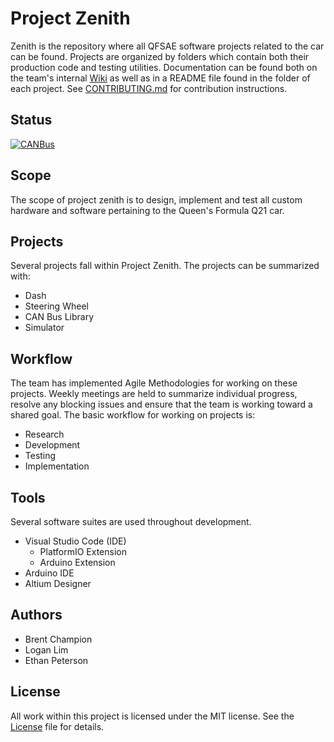# Project Zenith

Zenith is the repository where all QFSAE software projects related to the car can be found. Projects are organized by folders which contain both their production code and testing utilities. Documentation can be found both on the team's internal [Wiki](http://wiki.qfsae.ca) as well as in a README file found in the folder of each project. See [CONTRIBUTING.md](./CONTRIBUTING.md) for contribution instructions.

## Status
[![CANBus](https://travis-ci.com/qfsae/zenith.svg?branch=master)](https://travis-ci.com/qfsae/zenith)
## Scope

The scope of project zenith is to design, implement and test all custom hardware and software pertaining to the Queen's Formula Q21 car.

## Projects 

Several projects fall within Project Zenith. 
The projects can be summarized with: 
- Dash
- Steering Wheel
- CAN Bus Library
- Simulator

## Workflow

The team has implemented Agile Methodologies for working on these projects. Weekly meetings are held to summarize individual progress, resolve any blocking issues and ensure that the team is working toward a shared goal. The basic workflow for working on projects is: 
- Research
- Development
- Testing 
- Implementation

## Tools

Several software suites are used throughout development. 
- Visual Studio Code (IDE)
    - PlatformIO Extension
    - Arduino Extension
- Arduino IDE
- Altium Designer

## Authors
- Brent Champion
- Logan Lim
- Ethan Peterson

## License
All work within this project is licensed under the MIT license. See the [License](./LICENSE) file for details. 
